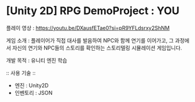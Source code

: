 # [Unity 2D] RPG DemoProject  : YOU

플레이 영상 : https://youtu.be/DXausfETae0?si=pR9YFLdsrxy2ShNM

게임 소개
: 플레이어가 직접 대사를 발음하여 NPC와 함께 연기를 이어가고, 그 과정에서
자신의 연기와 NPC들의 스토리를 확인하는 스토리텔링 시뮬레이션 게임입니다.

개발 목적 : 유니티 엔진 학습

:: 사용 기술 ::
- 엔진 : Unity2D
- 인벤토리 : JSON 
